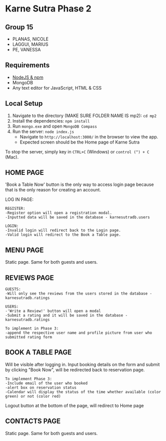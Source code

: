 # Karne Sutra Phase 2
## Group 15
* PLANAS, NICOLE
* LAGGUI, MARIUS
* PE, VANESSA

## Requirements
* [NodeJS & npm](https://www.npmjs.com/get-npm)
* MongoDB
* Any text editor for JavaScript, HTML & CSS

## Local Setup
1. Navigate to the directory (MAKE SURE FOLDER NAME IS mp2): `cd mp2` 
2. Install the dependencies: `npm install`
3. Run `mongo.exe` and open `MongoDB Compass`
3. Run the server: `node index.js`
    * Navigate to `http://localhost:3000/` in the browser to view the app.
    * Expected screen should be the Home page of Karne Sutra

To stop the server, simply key in `CTRL+C` (Windows) or `control (^) + C` (Mac).

## HOME PAGE
'Book a Table Now' button is the only way to access login page because that is the only reason for creating an account.

LOG IN PAGE:

    REGISTER:
    -Register option will open a registration modal.
    -Inputted data will be saved in the database - karnesutradb.users

    LOGIN:
    -Invalid login will redirect back to the Login page.
    -Valid login will redirect to the Book a Table page.

## MENU PAGE
Static page. Same for both guests and users.

## REVIEWS PAGE
    GUESTS: 
    -Will only see the reviews from the users stored in the database - karnesutradb.ratings

    USERS:
    -'Write a Review!' button will open a modal 
    -Submit a rating and it will be saved in the database - karnesutradb.ratings

    To implement in Phase 3: 
    -append the respective user name and profile picture from user who submitted rating form

## BOOK A TABLE PAGE
Will be visible after logging in.
Input booking details on the form and submit by clicking "Book Now", will be redirected back to reservation page.

    To implement Phase 3: 
    -Include email of the user who booked
    -alert box on reservation status
    -Calendar will display the status of the time whether available (color green) or not (color red)

Logout button at the bottom of the page, will redirect to Home page

## CONTACTS PAGE
Static page. Same for both guests and users.

